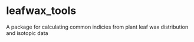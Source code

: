 # leafwax_tools
A package for calculating common indicies from plant leaf wax distribution and isotopic data
